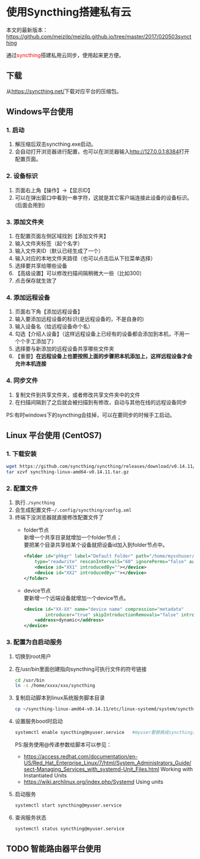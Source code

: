 # 使用Syncthing搭建私有云

本文的最新版本：<https://github.com/meizilp/meizilp.github.io/tree/master/2017/020503syncthing>

通过<font color='red'>syncthing</font>搭建私用云同步，使用起来更方便。

## 下载

从<https://syncthing.net/>下载对应平台的压缩包。

## Windows平台使用

### 1. 启动

1. 解压缩后双击syncthing.exe启动。
1. 会自动打开浏览器进行配置，也可以在浏览器输入<http://127.0.0.1:8384>打开配置页面。

### 2. 设备标识

1. 页面右上角【操作】->【显示ID】
1. 可以在弹出窗口中看到一串字符，这就是其它客户端连接此设备的设备标识。(后面会用到)

### 3. 添加文件夹

1. 在配置页面左侧区域找到【添加文件夹】
1. 输入文件夹标签（起个名字）
1. 输入文件夹ID（默认已经生成了一个）
1. 输入对应的本地文件夹路径（也可以点击后从下拉菜单选择）
1. 选择要共享给哪些设备
1. 【高级设置】可以修改扫描间隔稍微大一些（比如300）
1. 点击保存就生效了

### 4. 添加远程设备

1. 页面右下角【添加远程设备】
1. 输入要添加远程设备的标识(是远程设备的，不是自身的)
1. 输入设备名（给远程设备命个名）
1. 勾选【介绍人设备】（这样远程设备上已经有的设备都会添加到本机，不用一个个手工添加了）
1. 选择要与新添加的远程设备共享哪些文件夹
1. 【重要】**在远程设备上也要按照上面的步骤把本机添加上，这样远程设备才会允许本机连接**

### 4. 同步文件

1. 复制文件到共享文件夹，或者修改共享文件夹中的文件
1. 在扫描间隔到了之后就会被扫描到有修改，自动与其他在线的远程设备同步

PS:有时windows下的syncthing会挂掉，可以在要同步的时候手工启动。

## Linux 平台使用 (CentOS7)

### 1. 下载安装

```sh
wget https://github.com/syncthing/syncthing/releases/download/v0.14.11/syncthing-linux-amd64-v0.14.11.tar.gz
tar xzvf syncthing-linux-amd64-v0.14.11.tar.gz
```

### 2. 配置文件

1. 执行`./syncthing`
1. 会生成配置文件`~/.config/syncthing/config.xml`
1. 终端下没浏览器就直接修改配置文件了
    * folder节点  
        新增一个共享目录就增加一个folder节点；  
        要把某个目录共享给某个设备就把设备id加入到folder节点中。

        ```xml
        <folder id="phkgr" label="Default Folder" path="/home/mysshuser/xxx/"  
            type="readwrite" rescanIntervalS="60" ignorePerms="false" autoNormalize="true">
            <device id="XX1" introducedBy=""></device>
            <device id="XX2" introducedBy=""></device>
        </folder>
        ```

    * device节点  
        要新增一个远端设备就增加一个device节点。

        ```xml
        <device id="XX-XX" name="device name" compression="metadata"  
                introducer="true" skipIntroductionRemovals="false" introducedBy="">
            <address>dynamic</address>
        </device>
        ```

### 3. 配置为自启动服务

1. 切换到root用户
1. 在/usr/bin里面创建指向syncthing可执行文件的符号链接

    ```bash
    cd /usr/bin
    ln -s /home/xxxx/xxx/syncthing
    ```

1. 复制启动脚本到linux系统服务脚本目录

    ```bash
    cp ~/syncthing-linux-amd64-v0.14.11/etc/linux-systemd/system/syncthing@.service /etc/systemd/system/
    ```

1. 设置服务boot时启动

    ```bash
    systemctl enable syncthing@myuser.service   #myuser要替换成syncthing保存config文件的用户目录对应的用户
    ```

    PS:服务使用@传递参数给脚本可以参见：
    * <https://access.redhat.com/documentation/en-US/Red_Hat_Enterprise_Linux/7/html/System_Administrators_Guide/sect-Managing_Services_with_systemd-Unit_Files.html> Working with Instantiated Units
    * <https://wiki.archlinux.org/index.php/Systemd> Using units

1. 启动服务

    ```bash
    systemctl start syncthing@myuser.service
    ```

1. 查询服务状态

    ```bash
    systemctl status syncthing@myuser.service
    ```

## TODO 智能路由器平台使用
